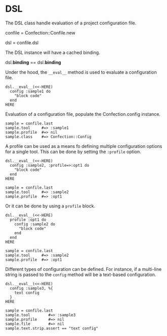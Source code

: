 # DSL

The DSL class handle evaluation of a project configuration file.

   confile = Confection::Confile.new

   dsl = confile.dsl

The DSL instance will have a cached binding.

   dsl.__binding__ == dsl.__binding__

Under the hood, the `__eval__` method is used to evaluate a configuration
file.

    dsl.__eval__(<<-HERE)
      config :sample1 do
        "block code"
      end
    HERE

Evaluation of a configuration file, populate the Confection.config instance.

    sample = confile.last
    sample.tool     #=> :sample1
    sample.profile  #=> nil
    sample.class    #=> Confection::Config

A profile can be used as a means fo defining multiple configuration options
for a single tool. This can be done by setting the `:profile` option.

    dsl.__eval__(<<-HERE)
      config :sample2, :profile=>:opt1 do
        "block code"
      end
    HERE

    sample = confile.last
    sample.tool     #=> :sample2
    sample.profile  #=> :opt1

Or it can be done by using a `profile` block.

    dsl.__eval__(<<-HERE)
      profile :opt1 do
        config :sample2 do
          "block code"
        end
      end
    HERE

    sample = confile.last
    sample.tool     #=> :sample2
    sample.profile  #=> :opt1

Different types of configuration can be defined. For instance, if a multi-line
string is passed to the `config` method will be a text-based configuration.

    dsl.__eval__(<<-HERE)
      config :sample3, %{
        text config
      }
    HERE

    sample = confile.last
    sample.tool        #=> :sample3
    sample.profile     #=> nil
    sample.file        #=> nil
    sample.text.strip.assert == "text config"

